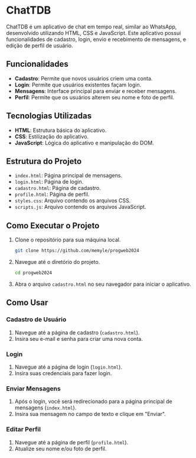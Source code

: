 
# ChatTDB
 
ChatTDB é um aplicativo de chat em tempo real, similar ao WhatsApp, desenvolvido utilizando HTML, CSS e JavaScript. Este aplicativo possui funcionalidades de cadastro, login, envio e recebimento de mensagens, e edição de perfil de usuário.

## Funcionalidades

- **Cadastro**: Permite que novos usuários criem uma conta.
- **Login**: Permite que usuários existentes façam login.
- **Mensagens**: Interface principal para enviar e receber mensagens.
- **Perfil**: Permite que os usuários alterem seu nome e foto de perfil.

## Tecnologias Utilizadas 

- **HTML**: Estrutura básica do aplicativo.
- **CSS**: Estilização do aplicativo.
- **JavaScript**: Lógica do aplicativo e manipulação do DOM.


## Estrutura do Projeto

- `index.html`: Página principal de mensagens.
- `login.html`: Página de login.
- `cadastro.html`: Página de cadastro.
- `profile.html`: Página de perfil.
- `styles.css`: Arquivo contendo os arquivos CSS.
- `scripts.js`: Arquivo contendo os arquivos JavaScript.
## Como Executar o Projeto

1. Clone o repositório para sua máquina local.
   ```bash
   git clone https://github.com/memyle/progweb2024
   ```

2. Navegue até o diretório do projeto.
   ```bash
   cd progweb2024
   ```

3. Abra o arquivo `cadastro.html` no seu navegador para iniciar o aplicativo.

## Como Usar

### Cadastro de Usuário

1. Navegue até a página de cadastro (`cadastro.html`).
2. Insira seu e-mail e senha para criar uma nova conta.

### Login

1. Navegue até a página de login (`login.html`).
2. Insira suas credenciais para fazer login.

### Enviar Mensagens

1. Após o login, você será redirecionado para a página principal de mensagens (`index.html`).
2. Insira sua mensagem no campo de texto e clique em "Enviar".

### Editar Perfil

1. Navegue até a página de perfil (`profile.html`).
2. Atualize seu nome e/ou foto de perfil.